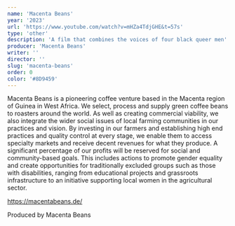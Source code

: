 ```yaml
---
name: 'Macenta Beans'
year: '2023'
url: 'https://www.youtube.com/watch?v=mHZa4TdjGHE&t=57s'
type: 'other'
description: 'A film that combines the voices of four black queer men'
producer: 'Macenta Beans'
writer: ''
director: ''
slug: 'macenta-beans'
order: 0
color: '#8D9459'
---
```


<script>
  import ExternalLink from '$lib/components/Link/ExternalLink.svelte';
  import Link from '$lib/components/Link/Link.svelte';
</script>

Macenta Beans is a pioneering coffee venture based in the Macenta region of Guinea in West Africa. We select, process and supply green coffee beans to roasters around the world. As well as creating commercial viability, we also integrate the wider social issues of local farming communities in our practices and vision. By investing in our farmers and establishing high end practices and quality control at every stage, we enable them to access specialty markets and receive decent revenues for what they produce. A significant percentage of our profits will be reserved for social and community-based goals. This includes actions to promote gender equality and create opportunities for traditionally excluded groups such as those with disabilities, ranging from educational projects and grassroots infrastructure to an initiative supporting local women in the agricultural sector.

https://macentabeans.de/

Produced by Macenta Beans

<!-- <div class="hidden-desktop">
<ExternalLink ariaLabel="Watch" href='https://www.youtube.com/watch?v=mHZa4TdjGHE&t=57s'>Watch</ExternalLink>

![Movie Poster](../../assets/projects/i-was-never-really-here/iwnrh_poster.jpg)

</div> -->
